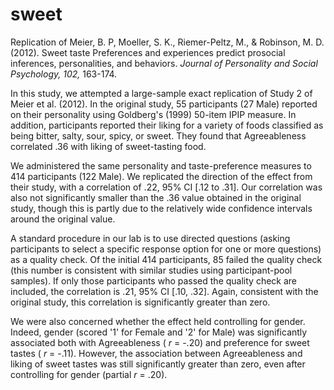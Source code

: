 sweet
=====

Replication of Meier, B. P, Moeller, S. K., Riemer-Peltz, M., & Robinson, M. D. (2012). Sweet taste Preferences and experiences predict prosocial inferences, personalities, and behaviors. _Journal of Personality and Social Psychology, 102,_ 163-174.

In this study, we attempted a large-sample exact replication of Study 2 of Meier et al. (2012). In the original study, 55 participants (27 Male) reported on their personality using Goldberg's (1999) 50-item IPIP measure. In addition, participants reported their liking for a variety of foods classified as being bitter, salty, sour, spicy, or sweet. They found that Agreeableness correlated .36 with liking of sweet-tasting food. 

We administered the same personality and taste-preference measures to 414 participants (122 Male). We replicated the direction of the effect from their study, with a correlation of .22, 95% CI [.12 to .31]. Our correlation was also not significantly smaller than the .36 value obtained in the original study, though this is partly due to the relatively wide confidence intervals around the original value. 

A standard procedure in our lab is to use directed questions (asking participants to select a specific response option for one or more questions) as a quality check. Of the initial 414 participants, 85 failed the quality check (this number is consistent with similar studies using participant-pool samples). If only those participants who passed the quality check are included, the correlation is .21, 95% CI [.10, .32]. Again, consistent with the original study, this correlation is significantly greater than zero. 

We were also concerned whether the effect held controlling for gender. Indeed, gender (scored '1' for Female and '2' for Male) was significantly associated both with Agreeableness ( _r_ = -.20) and preference for sweet tastes ( _r_ = -.11). However, the association between Agreeableness and liking of sweet tastes was still significantly greater than zero, even after controlling for gender (partial _r_ = .20).